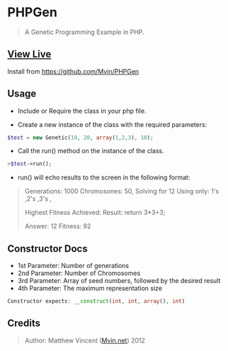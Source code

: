 PHPGen 
===========
> A Genetic Programming Example in PHP.

<a href="http://mvin.net/scripts/rungen.php">View Live</a>
----------------------------------------------------
Install from https://github.com/Mvin/PHPGen

Usage
----------------------------------------------------
* Include or Require the class in your php file.

* Create a new instance of the class with the required parameters:

```php
$test = new Genetic(10, 20, array(1,2,3), 10);
```

* Call the run() method on the instance of the class.

```php
>$test->run();
```

* run() will echo results to the screen in the following format:
	
>	Generations: 1000 Chromosones: 50, 
>	Solving for 12 Using only: 1's ,2's ,3's , 
>
>	Highest Fitness Achieved: 
>	Result: return 3*3+3;
>
>	Answer: 12 Fitness: 92

Constructor Docs
----------------------------------------------------
* 1st Parameter: Number of generations
* 2nd Parameter: Number of Chromosomes
* 3rd Parameter: Array of seed numbers, followed by the desired result
* 4th Parameter: The maximum representation size

```php	
Constructor expects: __construct(int, int, array(), int)
```	

Credits	
-------
>Author: Matthew Vincent (<a href="http://mvin.net">Mvin.net</a>) 2012
